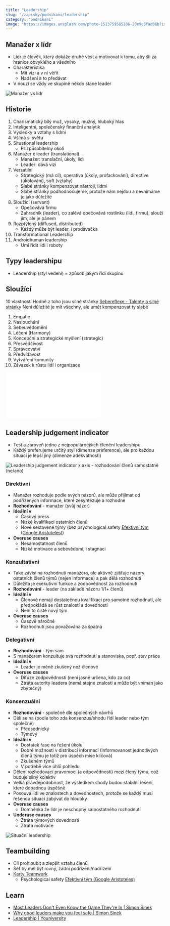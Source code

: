```yaml
---
title: "Leadership"
slug: "/zapisky/podnikani/leadership"
category: "podnikani"
image: "https://images.unsplash.com/photo-1513759565286-20e9c5fad06b?ixlib=rb-1.2.1&ixid=MnwxMjA3fDB8MHxwaG90by1wYWdlfHx8fGVufDB8fHx8&auto=format&fit=crop&w=1170&q=80"
---
```


## Manažer x lídr
- Lídr je člověk, který dokáže druhé vést a motivovat k tomu, aby šli za hranice obvyklého a všedního
- Charakteristika
	- Mít vizi a v ní věřit
	- Nadšení a to předávat
- V nouzi se vždy ve skupině někdo stane leader

![Manažer vs lídr](../../@Assets/Seberozvoj/Práce_v_týmu_(teamwork)/Tm_vs_skupina.png)

## Historie
1. Charismatický bílý muž, vysoký, mužný, hluboký hlas
2. Inteligentní, společenský finanční analytik
3. Výsledky a vztahy s lidmi
4. Všímá si světu
5. Situational leadership
	- Přizpůsobitelný okolí
6. Manažer x leader (translational)
	- Manažer: translační, úkoly, lidi
	- Leader: dává vizi
7. Versatilní
	- Strategický (má cíl), operativa (úkoly, profackování), directive (úkolování), soft (vztahy)
	- Slabé stránky kompenzovat nástroji, lidmi
	- Slabé stránky podhodnocujeme, protože nám nejdou a nevnímáme je jako důležité
8. Sloužící (servant)
	- Opečovává firmu
	- Zahradník (leader), co zalévá opečovává rostlinku (lidi, firmu), slouží jim, ale je pánem
9. Rozptýlený (diffused, distributed)
	- Každý může být leader, i prodavačka
10. Transformational Leadership
11. Androidhuman leadership
	- Umí řídit lidi i roboty

## Typy leadershipu
- Leadership (styl vedení) = způsob jakým řídí skupinu

## Sloužící
10 vlastností
Hodně z toho jsou silné stránky [Sebereflexe - Talenty a silné stránky](../Seberozvoj/Sebereflexe_-_Talenty_a_silné_stránky.md)
Není důležité je mít všechny, ale umět kompenzovat ty slabé
1. Empatie
2. Naslouchání
3. Sebeuvědomění
4. Léčení (Harmony)
5. Koncepční a strategické myšlení (strategic)
6. Přesvědčivost
7. Správcovství
8. Předvídavost
9. Vytváření komunity
10. Závazek k růstu lidí i organizace

![10_vlastnosti](../../@Assets/Podnikání/leadership/10_vlastnosti.pdf)

## Leadership judgement indicator
- Test a zároveň jedno z nejpopulárnějších členění leadershipu
- Každý preferujeme určitý styl (dimenze preference), ale pro každou situaci je lepší jiný (dimenze adekvátnosti)

![Leadership judgement indicator](../../@Assets/Podnikání/leadership/Images/Leadership_judgement_indicator.png)
x axis - rozhodování členů samostatně (ne/ano)

### Direktivní
- Manažer rozhoduje podle svých názorů, ale může přijímat od podřízených informace, které zesyntézuje a rozhodne
- **Rozhodování** - manažer (svůj názor)
- **Ideální v**
	- Časový press
	- Nízké kvalifikaci ostatních členů
	- Nově sestavené týmy (bez psychological safety [Efektivní tým (Google Aristoteles)](../../../Podnikání/Efektivní_tým_(Google_Aristoteles).md))
- **Overuse causes**
	- Nesamostatnost členů
	- Nízká motivace a sebevědomí, i stagnaci

### Konzultativní
- Také závisí na rozhodnutí manažera, ale aktivně zjišťuje názory ostatních členů týmů (nejen informace) a pak dělá rozhodnutí
- Důležitá je exekutivní funkce a zodpovědnost za rozhodnutí
- **Rozhodování** - leader (na základě názoru 1/1+ členů)
- **Ideální v**
	- Členové nemají dostatečnou kvalifikaci pro samotné rozhodnutí, ale předpokládá se růst znalostí a dovedností
	- Není to čistě nový tým
- **Overuse causes**
	- Časově náročné
	- Rozhodnutí jsou považována za špatná

### Delegativní
- **Rozhodování** - tým sám
- S manažerem konzultuje svá rozhodnutí a stanoviska, popř. stav práce
- **Ideální v**
	- Leader je méně zkušený než členové
- **Overuse causes**
	- Difúze zodpovědnosti (není jasně určena, kdo za co)
	- Ztráta autority leadera (nemá stejné znalosti a může být vníman jako zbytečný)


### Konsenzuální
- **Rozhodování** - společně dle společných návrhů
- Dělí se na (podle toho zda konsenzus/shodu řídí leader nebo tým společně)
	- Předsednický
	- Týmový
- **Ideální v**
	- Dostatek řase na řešení úkolu
	- Dobré možnosti v distribuci informací (Informovanost jednotlivých členů týmu je totiž pro úspěch mise klíčová)
	- Zkušeném týmů
	- V potřebě více úhlů pohledu
- Dělení rozhodovací pravomoci (a odpovědnosti) mezi členy týmu, což buduje silný kolektiv
- Velká pravděpodobnost, že výsledkem shody budou stabilní řešení, které dopadnou úspěšně
- Posouvá lidi ve znalostech a dovednostech, protože se každý musí řešenou situací zabývat do hloubky
- **Overuse causes**
	- Domněnka že lídr je neschopný samostatného rozhodnutí
- **Underuse causes**
	- Ztráta týmových dovedností
	- Ztráta motivace

![Situační leadership](../../@Assets/Podnikání/leadership/Images/Leadership_2.png)

## Teambuilding
- Cíl prohloubit a zlepšit vztahu členů
- Šéf by měl být rovný, žádní podřízení/nadřízení
- [Karty Teamwork](https://www.theschooloflife.com/shop/teamwork-game/)
	- Psychological safety [Efektivní tým (Google Aristoteles)](../../../Podnikání/Efektivní_tým_(Google_Aristoteles).md)

## Learn
- [Most Leaders Don't Even Know the Game They're In | Simon Sinek](https://www.youtube.com/watch?v=RyTQ5-SQYTo&list=WL&index=7)
- [Why good leaders make you feel safe | Simon Sinek](https://www.youtube.com/watch?v=lmyZMtPVodo)
- [Leadership | Youniversity](https://youniversity.cz/modul/prace-v-tymu/lekce/2)